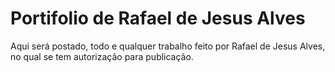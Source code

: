 # Portifolio de Rafael de Jesus Alves

Aqui será postado, todo e qualquer trabalho feito por Rafael de Jesus Alves, no qual se tem autorização para publicação. 

